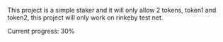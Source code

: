 This project is a simple staker and it will only allow 2 tokens, token1 and token2, this project will only work on rinkeby test net.

Current progress: 30%
